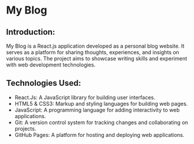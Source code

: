 # My Blog
## Introduction:
My Blog is a React.js application developed as a personal blog website. It serves as a platform for sharing thoughts, experiences, and insights on various topics. The project aims to showcase writing skills and experiment with web development technologies.
## Technologies Used:
- React.Js: A JavaScript library for building user interfaces.
- HTML5 & CSS3: Markup and styling languages for building web pages.
- JavaScript: A programming language for adding interactivity to web applications.
- Git: A version control system for tracking changes and collaborating on projects.
- GitHub Pages: A platform for hosting and deploying web applications.
